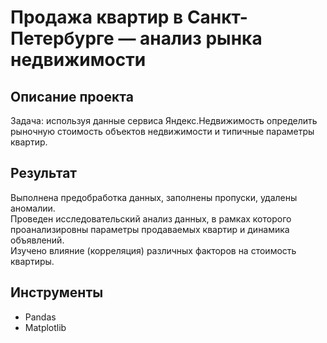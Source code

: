# Продажа квартир в Санкт-Петербурге — анализ рынка недвижимости

## Описание проекта

Задача: используя данные сервиса Яндекс.Недвижимость определить рыночную стоимость объектов недвижимости и типичные параметры квартир.

## Результат
Выполнена предобработка данных, заполнены пропуски, удалены аномалии.  
Проведен исследовательский анализ данных, в рамках которого проанализировны параметры продаваемых квартир и динамика объявлений.  
Изучено влияние (корреляция) различных факторов на стоимость квартиры.

## Инструменты
- Pandas
- Matplotlib
